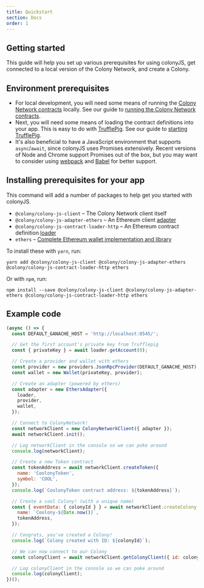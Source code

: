 ```yaml
---
title: Quickstart
section: Docs
order: 1
---
```


## Getting started

This guide will help you set up various prerequisites for using colonyJS, get connected to a local version of the Colony Network, and create a Colony.

## Environment prerequisites

* For local development, you will need some means of running the [Colony Network contracts](https://github.com/JoinColony/colonyNetwork) locally. See our guide to [running the Colony Network contracts](/colonyjs/docs-getting-started#colonynetwork).
* Next, you will need some means of loading the contract definitions into your app. This is easy to do with [TrufflePig](https://github.com/JoinColony/trufflepig). See our guide to [starting TrufflePig](/colonyjs/docs-getting-started#trufflepig).
* It's also beneficial to have a JavaScript environment that supports `async`/`await`, since colonyJS uses Promises extensively. Recent versions of Node and Chrome support Promises out of the box, but you may want to consider using [webpack](https://webpack.js.org/) and [Babel](https://babeljs.io/) for better support.

## Installing prerequisites for your app

This command will add a number of packages to help get you started with colonyJS.

* `@colony/colony-js-client` – The Colony Network client itself
* `@colony/colony-js-adapter-ethers` – An Ethereum client [adapter](/colonyjs/docs-adapters/)
* `@colony/colony-js-contract-loader-http` – An Ethereum contract definition [loader](/colonyjs/docs-loaders/)
* `ethers` – [Complete Ethereum wallet implementation and library](https://github.com/ethers-io/ethers.js/)

To install these with `yarn`, run:

```
yarn add @colony/colony-js-client @colony/colony-js-adapter-ethers @colony/colony-js-contract-loader-http ethers
```

Or with `npm`, run:

```
npm install --save @colony/colony-js-client @colony/colony-js-adapter-ethers @colony/colony-js-contract-loader-http ethers
```

## Example code

```js
(async () => {
  const DEFAULT_GANACHE_HOST = 'http://localhost:8545/';

  // Get the first account's private key from Trufflepig
  const { privateKey } = await loader.getAccount(0);

  // Create a provider and wallet with ethers
  const provider = new providers.JsonRpcProvider(DEFAULT_GANACHE_HOST);
  const wallet = new Wallet(privateKey, provider);

  // Create an adapter (powered by ethers)
  const adapter = new EthersAdapter({
    loader,
    provider,
    wallet,
  });

  // Connect to ColonyNetwork!
  const networkClient = new ColonyNetworkClient({ adapter });
  await networkClient.init();

  // Log networkClient in the console so we can poke around
  console.log(networkClient);

  // Create a new Token contract
  const tokenAddress = await networkClient.createToken({
    name: 'CoolonyToken',
    symbol: 'COOL',
  });
  console.log(`CoolonyToken contract address: ${tokenAddress}`);

  // Create a cool Colony! (with a unique name)
  const { eventData: { colonyId } } = await networkClient.createColony.send({
    name: `Coolony-${Date.now()}`,
    tokenAddress,
  });

  // Congrats, you've created a Colony!
  console.log(`Colony created with ID: ${colonyId}`);

  // We can now connect to our Colony
  const colonyClient = await networkClient.getColonyClient({ id: colonyId });

  // Log colonyClient in the console so we can poke around
  console.log(colonyClient);
})();
```
